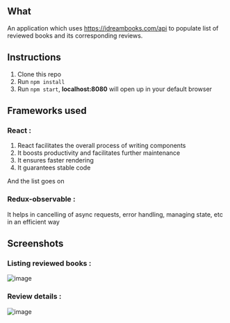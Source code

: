 ## What

An application which uses https://idreambooks.com/api to populate list of reviewed books and its corresponding reviews.

## Instructions

1.  Clone this repo
2.  Run `npm install`
3.  Run `npm start`, **localhost:8080** will open up in your default browser

## Frameworks used

### React : 

 1. React facilitates the overall process of writing components
 2. It boosts productivity and facilitates further maintenance 
 3. It ensures faster rendering
 4. It guarantees stable code

 And the list goes on


### Redux-observable : 

 It helps in cancelling of async requests, error handling, managing state, etc in an efficient way

## Screenshots

### Listing reviewed books :

![image](https://res.cloudinary.com/shreyas/image/upload/v1548681648/Screenshot_2019-01-28_at_6.46.46_PM_yoc8w9.png)

### Review details :

![image](https://res.cloudinary.com/shreyas/image/upload/v1548681834/Screenshot_2019-01-28_at_6.53.41_PM_dwbgmq.png)
 




